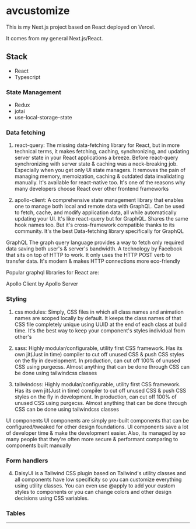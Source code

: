 # avcustomize

This is my Next.js project based on React deployed on Vercel.

It comes from my general Next.js/React.

## Stack

- React
- Typescript

### State Management

- Redux
- jotai
- use-local-storage-state

### Data fetching

1. react-query: The missing data-fetching library for React, but in more technical terms, it makes fetching, caching, synchronizing, and updating server state in your React applications a breeze. Before react-query synchronizing with server state & caching was a neck-breaking job. Especially when you get only UI state managers. It removes the pain of managing memory, memoization, caching & outdated data invalidating manually. It's available for react-native too. It's one of the reasons why many developers choose React over other frontend frameworks

2. apollo-client: A comprehensive state management library that enables one to manage both local and remote data with GraphQL. Can be used to fetch, cache, and modify application data, all while automatically updating your UI. It's like react-query but for GraphQL. Shares the same hook names too. But it's cross-framework compatible thanks to its community. It's the best Data-fetching library specifically for GraphQL

GraphQL
The graph query language provides a way to fetch only required data saving both user's & server's bandwidth. A technology by Facebook that sits on top of HTTP to work. It only uses the HTTP POST verb to transfer data. It's modern & makes HTTP connections more eco-friendly

Popular graphql libraries for React are:

Apollo Client by Apollo Server

### Styling

1. css modules: Simply, CSS files in which all class names and animation names are scoped locally by default. It keeps the class names of that CSS file completely unique using UUID at the end of each class at build time. It's the best way to keep your component's styles individual from other's

2. sass: Highly modular/configurable, utility first CSS framework. Has its own jit(Just in time) compiler to cut off unused CSS & push CSS styles on the fly in development. In production, can cut off 100% of unused CSS using purgecss. Almost anything that can be done through CSS can be done using tailwindcss classes

3. tailwindcss: Highly modular/configurable, utility first CSS framework. Has its own jit(Just in time) compiler to cut off unused CSS & push CSS styles on the fly in development. In production, can cut off 100% of unused CSS using purgecss. Almost anything that can be done through CSS can be done using tailwindcss classes

UI components
UI components are simply pre-built components that can be configured/tweaked for other design foundations. UI components save a lot of developer time & make the development easier. Also, its managed by so many people that they're often more secure & performant comparing to components built manually

### Form handlers

4. DaisyUI is a Tailwind CSS plugin based on Tailwind's utility classes and all components have low specificity so you can customize everything using utility classes.
   You can even use @apply to add your custom styles to components or you can change colors and other design decisions using CSS variables.

### Tables

---
